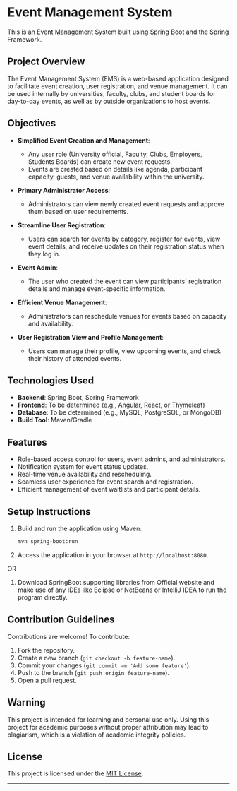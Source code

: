 # Event Management System

This is an Event Management System built using Spring Boot and the Spring Framework.

## Project Overview

The Event Management System (EMS) is a web-based application designed to facilitate event creation, user registration, and venue management. It can be used internally by universities, faculty, clubs, and student boards for day-to-day events, as well as by outside organizations to host events.

## Objectives

- **Simplified Event Creation and Management**: 
  - Any user role (University official, Faculty, Clubs, Employers, Students Boards) can create new event requests.
  - Events are created based on details like agenda, participant capacity, guests, and venue availability within the university.

- **Primary Administrator Access**:
  - Administrators can view newly created event requests and approve them based on user requirements.

- **Streamline User Registration**:
  - Users can search for events by category, register for events, view event details, and receive updates on their registration status when they log in.

- **Event Admin**:
  - The user who created the event can view participants' registration details and manage event-specific information.

- **Efficient Venue Management**:
  - Administrators can reschedule venues for events based on capacity and availability.

- **User Registration View and Profile Management**:
  - Users can manage their profile, view upcoming events, and check their history of attended events.

## Technologies Used

- **Backend**: Spring Boot, Spring Framework
- **Frontend**: To be determined (e.g., Angular, React, or Thymeleaf)
- **Database**: To be determined (e.g., MySQL, PostgreSQL, or MongoDB)
- **Build Tool**: Maven/Gradle

## Features

- Role-based access control for users, event admins, and administrators.
- Notification system for event status updates.
- Real-time venue availability and rescheduling.
- Seamless user experience for event search and registration.
- Efficient management of event waitlists and participant details.

## Setup Instructions

1. Build and run the application using Maven:
   ```bash
   mvn spring-boot:run
   ```

2. Access the application in your browser at `http://localhost:8080`.

OR

1. Download SpringBoot supporting libraries from Official website and make use of any IDEs like Eclipse or NetBeans or IntelliJ IDEA to run the program directly.

## Contribution Guidelines

Contributions are welcome! To contribute:

1. Fork the repository.
2. Create a new branch (`git checkout -b feature-name`).
3. Commit your changes (`git commit -m 'Add some feature'`).
4. Push to the branch (`git push origin feature-name`).
5. Open a pull request.

## Warning

This project is intended for learning and personal use only. Using this project for academic purposes without proper attribution may lead to plagiarism, which is a violation of academic integrity policies.

## License

This project is licensed under the [MIT License](LICENSE).

---
